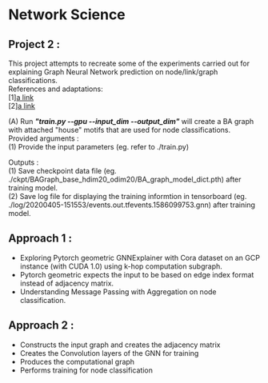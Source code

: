 # Network Science
## Project 2 :
This project attempts to recreate some of the experiments carried out for explaining Graph Neural Network prediction on node/link/graph classifications.<br>
References and adaptations:<br>
[1][a link](https://cs.stanford.edu/people/jure/pubs/gnnexplainer-neurips19.pdf)<br>
[2][a link](https://github.com/RexYing/gnn-model-explainer)

(A) Run ***"train.py --gpu --input_dim --output_dim"*** will create a BA graph with attached "house" motifs that are used for node classifications.<br>
Provided arguments : <br>
(1) Provide the input parameters (eg. refer to ./train.py)<br>

Outputs : <br>
(1) Save checkpoint data file (eg. ./ckpt/BAGraph_base_hdim20_odim20/BA_graph_model_dict.pth) after training model.<br>
(2) Save log file for displaying the training informtion in tensorboard (eg. ./log/20200405-151553/events.out.tfevents.1586099753.gnn) after training model.<br>

## Approach 1 :
- Exploring Pytorch geometric GNNExplainer with Cora dataset on an GCP instance (with CUDA 1.0) using k-hop computation subgraph.
- Pytorch geometric expects the input to be based on edge index format instead of adjacency matrix.
- Understanding Message Passing with Aggregation on node classification.

## Approach 2 :
- Constructs the input graph and creates the adjacency matrix
- Creates the Convolution layers of the GNN for training
- Produces the computational graph
- Performs training for node classification
